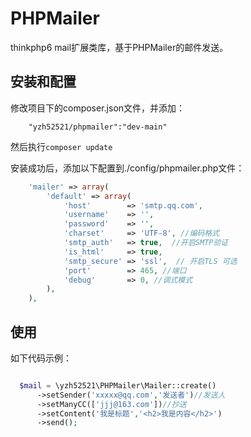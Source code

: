 # PHPMailer
thinkphp6 mail扩展类库，基于PHPMailer的邮件发送。

## 安装和配置
修改项目下的composer.json文件，并添加：
```
    "yzh52521/phpmailer":"dev-main"
```
然后执行```composer update```

安装成功后，添加以下配置到./config/phpmailer.php文件：
```php
    'mailer' => array(
        'default' => array(
            'host'        => 'smtp.qq.com',
            'username'    => '',
            'password'    => '',
            'charset'     => 'UTF-8', //编码格式
            'smtp_auth'   => true,  //开启SMTP验证
            'is_html'     => true,
            'smtp_secure' => 'ssl',  // 开启TLS 可选
            'port'        => 465, //端口
            'debug'       => 0, //调式模式
        ),
    ),
```


## 使用
如下代码示例：
```php

  $mail = \yzh52521\PHPMailer\Mailer::create()
      ->setSender('xxxxx@qq.com','发送者')//发送人
      ->setManyCC(['jjj@163.com'])//抄送
      ->setContent('我是标题','<h2>我是内容</h2>')
      ->send();
```
